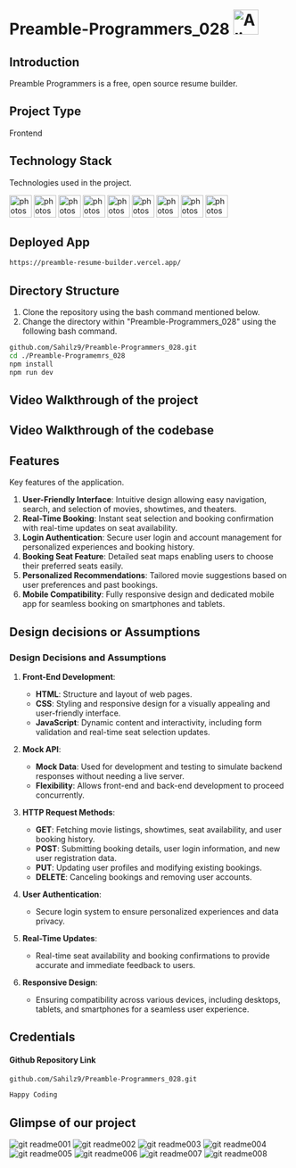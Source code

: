 # Preamble-Programmers_028 <img src="https://raw.githubusercontent.com/Tarikul-Islam-Anik/Telegram-Animated-Emojis/main/Smileys/Alien.webp" alt="Alien" width="45" height="45"/>

## Introduction
Preamble Programmers is a free, open source resume builder.

## Project Type
Frontend 

## Technology Stack
Technologies used in the project.

<img src="https://www.vectorlogo.zone/logos/w3_html5/w3_html5-icon.svg" alt="photoshop" width="40" height="40"/> <img src="https://www.vectorlogo.zone/logos/tailwindcss/tailwindcss-icon.svg" alt="photoshop" width="40" height="40"/> <img src="https://www.vectorlogo.zone/logos/git-scm/git-scm-icon.svg" alt="photoshop" width="40" height="40"/> <img src="https://www.vectorlogo.zone/logos/typescriptlang/typescriptlang-icon.svg" alt="photoshop" width="40" height="40"/> <img src="https://www.vectorlogo.zone/logos/js_redux/js_redux-icon.svg" alt="photoshop" width="40" height="40"/>  <img src="https://www.vectorlogo.zone/logos/firebase/firebase-icon.svg" alt="photoshop" width="40" height="40"/> <img src="https://www.vectorlogo.zone/logos/github/github-icon.svg" alt="photoshop" width="40" height="40"/> <img src="https://www.vectorlogo.zone/logos/npmjs/npmjs-ar21.svg" alt="photoshop" width="40" height="40"/> <img src="https://www.vectorlogo.zone/logos/json/json-icon.svg" alt="photoshop" width="40" height="40"/> 

## Deployed App 
```bash
https://preamble-resume-builder.vercel.app/
```

## Directory Structure
1. Clone the repository using the bash command mentioned below.
2. Change the directory within "Preamble-Programmers_028" using the following bash command.

```bash
github.com/Sahilz9/Preamble-Programmers_028.git
cd ./Preamble-Programemrs_028
npm install
npm run dev
```

## Video Walkthrough of the project


## Video Walkthrough of the codebase


## Features
Key features of the application.

1. **User-Friendly Interface**: Intuitive design allowing easy navigation, search, and selection of movies, showtimes, and theaters.
2. **Real-Time Booking**: Instant seat selection and booking confirmation with real-time updates on seat availability.
3. **Login Authentication**: Secure user login and account management for personalized experiences and booking history.
4. **Booking Seat Feature**: Detailed seat maps enabling users to choose their preferred seats easily.
5. **Personalized Recommendations**: Tailored movie suggestions based on user preferences and past bookings.
6. **Mobile Compatibility**: Fully responsive design and dedicated mobile app for seamless booking on smartphones and tablets.

## Design decisions or Assumptions
### Design Decisions and Assumptions

1. **Front-End Development**:
   - **HTML**: Structure and layout of web pages.
   - **CSS**: Styling and responsive design for a visually appealing and user-friendly interface.
   - **JavaScript**: Dynamic content and interactivity, including form validation and real-time seat selection updates.

2. **Mock API**:
   - **Mock Data**: Used for development and testing to simulate backend responses without needing a live server.
   - **Flexibility**: Allows front-end and back-end development to proceed concurrently.

3. **HTTP Request Methods**:
   - **GET**: Fetching movie listings, showtimes, seat availability, and user booking history.
   - **POST**: Submitting booking details, user login information, and new user registration data.
   - **PUT**: Updating user profiles and modifying existing bookings.
   - **DELETE**: Canceling bookings and removing user accounts.

4. **User Authentication**:
   - Secure login system to ensure personalized experiences and data privacy.

5. **Real-Time Updates**:
   - Real-time seat availability and booking confirmations to provide accurate and immediate feedback to users.

6. **Responsive Design**:
   - Ensuring compatibility across various devices, including desktops, tablets, and smartphones for a seamless user experience.

## Credentials

#### Github Repository Link
```bash
github.com/Sahilz9/Preamble-Programmers_028.git
```
```bash
Happy Coding
```

## Glimpse of our project
![git readme001](https://github.com/Sahilz9/Salesforce-Sages_084/assets/103746983/a652197f-1ca1-4fc5-be25-6a8ff7e09b70)
![git readme002](https://github.com/Sahilz9/Salesforce-Sages_084/assets/103746983/c4fae657-fb8a-4054-b756-34d879a50f42)
![git readme003](https://github.com/Sahilz9/Salesforce-Sages_084/assets/103746983/64fde13a-1fb3-43c4-95bd-9389bd860d56)
![git readme004](https://github.com/Sahilz9/Salesforce-Sages_084/assets/103746983/6368514e-1b4d-4e65-844e-933fb11e7269)
![git readme005](https://github.com/Sahilz9/Salesforce-Sages_084/assets/103746983/876d9420-3144-4588-b0aa-1d1e77f016a3)
![git readme006](https://github.com/Sahilz9/Salesforce-Sages_084/assets/103746983/541bb747-7f98-4056-9671-53d96722b10a)
![git readme007](https://github.com/Sahilz9/Salesforce-Sages_084/assets/103746983/1e039cca-8703-4a2b-a555-4b3df50c6706)
![git readme008](https://github.com/Sahilz9/Salesforce-Sages_084/assets/103746983/1708718f-075a-4cbc-bfc0-6388e6d8addb)












